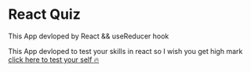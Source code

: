 <h1>React Quiz</h1>
<p>This App devloped by React && useReducer hook </p>
<p>This App devloped to test your skills in react so I wish you get high mark <a href="https://react-quiz-indol-five.vercel.app/">click here to test your self 🔥</a></p>

